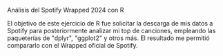 Análisis del Spotify Wrapped 2024 con R

El objetivo de este ejercicio de R fue solicitar la descarga de mis datos a Spotify para posteriormente analizar mi top de canciones, empleando las paqueterías de "dplyr", "ggplot2" y
otros más. El resultado me permitió compararlo con el Wrapped oficial de Spotify. 
